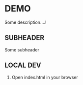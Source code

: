 # DEMO
Some description....!

## SUBHEADER
Some subheader

## LOCAL DEV

1. Open index.html in your browser
